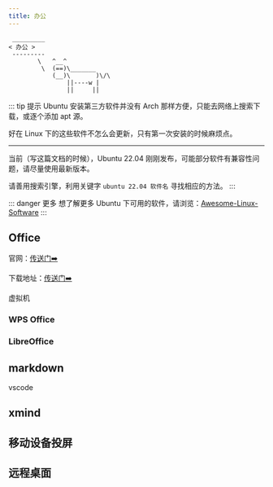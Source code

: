 ```yaml
---
title: 办公
---
```




```:no-line-numbers
 _________
< 办公 >
 ---------
        \   ^__^
         \  (==)\_______
            (__)\       )\/\
                ||----w |
                ||     ||
```

::: tip  提示
Ubuntu 安装第三方软件并没有 Arch 那样方便，只能去网络上搜索下载，或逐个添加 apt 源。

好在 Linux 下的这些软件不怎么会更新，只有第一次安装的时候麻烦点。

---

当前（写这篇文档的时候），Ubuntu 22.04 刚刚发布，可能部分软件有兼容性问题，请尽量使用最新版本。

请善用搜索引擎，利用关键字 `ubuntu 22.04 软件名` 寻找相应的方法。
:::


::: danger 更多
想了解更多 Ubuntu 下可用的软件，请浏览：[Awesome-Linux-Software](https://github.com/luong-komorebi/Awesome-Linux-Software/blob/master/README_zh-CN.md)
:::



## Office

官网：[传送门➡️]()

下载地址：[传送门➡️]()

虚拟机

### WPS Office

### LibreOffice


## markdown

vscode

## xmind


## 移动设备投屏

## 远程桌面
